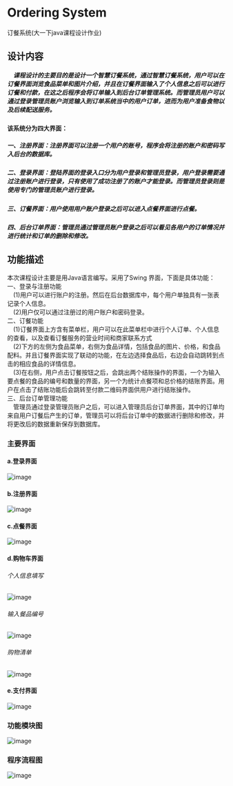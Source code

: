 # Ordering System
订餐系统(大一下java课程设计作业)
## 设计内容
##### &emsp;课程设计的主要目的是设计一个智慧订餐系统，通过智慧订餐系统，用户可以在订餐界面浏览食品菜单和图片介绍，并且在订餐界面输入了个人信息之后可以进行订餐和付款，在这之后程序会将订单输入到后台订单管理系统。而管理员用户可以通过登录管理员账户浏览输入到订单系统当中的用户订单，进而为用户准备食物以及后续配送服务。
#### 该系统分为四大界面：
##### 一、注册界面：注册界面可以注册一个用户的账号，程序会将注册的账户和密码写入后台的数据库。
##### 二、登录界面：登陆界面的登录入口分为用户登录和管理员登录，用户登录需要通过注册账户进行登录，只有使用了成功注册了的账户才能登录。而管理员登录则是使用专门的管理员账户进行登录。
##### 三、订餐界面：用户使用用户账户登录之后可以进入点餐界面进行点餐。
##### 四、后台订单界面：管理员通过管理员账户登录之后可以看见各用户的订单情况并进行统计和订单的删除和修改。
## 功能描述
本次课程设计主要是用Java语言编写。采用了Swing 界面，下面是具体功能：
<br>一、登录与注册功能
<br>&emsp;(1)用户可以进行账户的注册。然后在后台数据库中，每个用户单独具有一张表记录个人信息。
<br>&emsp;(2)用户仅可以通过注册过的用户账户和密码登录。
<br>二、订餐功能
<br>&emsp;(1)订餐界面上方含有菜单栏，用户可以在此菜单栏中进行个人订单、个人信息的查看，以及查看订餐服务的营业时间和商家联系方式
<br>&emsp;(2)下方的左侧为食品菜单，右侧为食品详情，包括食品的图片、价格，和食品配料。并且订餐界面实现了联动的功能，在左边选择食品后，右边会自动跳转到点击的相应食品的详情信息。
<br>&emsp;(3)在右侧，用户点击订餐按钮之后，会跳出两个结账操作的界面，一个为输入要点餐的食品的编号和数量的界面，另一个为统计点餐项和总价格的结账界面。用户在点击了结账功能后会跳转至付款二维码界面供用户进行结账操作。
<br>三、后台订单管理功能
<br>&emsp;管理员通过登录管理员账户之后，可以进入管理员后台订单界面，其中的订单均来自用户订餐后产生的订单，管理员可以将后台订单中的数据进行删除和修改，并将更改后的数据重新保存到数据库。
### 主要界面
#### a.登录界面
![image](https://github.com/JimStevens-YZY/Project/blob/master/photo/pic1.png)
#### b.注册界面
![image](https://github.com/JimStevens-YZY/Project/blob/master/photo/pic2.png)
#### c.点餐界面
![image](https://github.com/JimStevens-YZY/Project/blob/master/photo/pic3.png)
#### d.购物车界面
###### 个人信息填写
![image](https://github.com/JimStevens-YZY/Project/blob/master/photo/pic4.png)
###### 输入餐品编号
![image](https://github.com/JimStevens-YZY/Project/blob/master/photo/pic5.png)
###### 购物清单
![image](https://github.com/JimStevens-YZY/Project/blob/master/photo/pic6.png)
#### e.支付界面
![image](https://github.com/JimStevens-YZY/Project/blob/master/photo/pic7.png)
### 功能模块图
![image](https://github.com/JimStevens-YZY/Project/blob/master/photo/pic9.png)
### 程序流程图
![image](https://github.com/JimStevens-YZY/Project/blob/master/photo/pic10.png)

